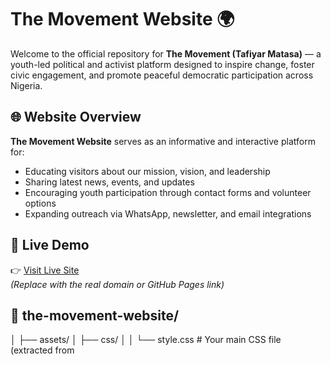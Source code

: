 # The Movement Website 🌍

Welcome to the official repository for **The Movement (Tafiyar Matasa)** — a youth-led political and activist platform designed to inspire change, foster civic engagement, and promote peaceful democratic participation across Nigeria.

## 🌐 Website Overview

**The Movement Website** serves as an informative and interactive platform for:

- Educating visitors about our mission, vision, and leadership
- Sharing latest news, events, and updates
- Encouraging youth participation through contact forms and volunteer options
- Expanding outreach via WhatsApp, newsletter, and email integrations

## 🚀 Live Demo

👉 [Visit Live Site](https://yourdomain.com)  
*(Replace with the real domain or GitHub Pages link)*

## 📁 the-movement-website/
│
├── assets/
│   ├── css/
│   │   └── style.css           # Your main CSS file (extracted from <style> tag)
│   │
│   ├── js/
│   │   ├── main.js             # Main JavaScript (extracted from <script> tag)
│   │   ├── leaders.js          # Leaders data and functionality
│   │   ├── states.js           # States data and functionality
│   │   ├── news-events.js      # News & Events functionality
│   │   └── contact.js          # Contact form handling
│   │
│   ├── images/
│   │   ├── logo/
│   │   │   └── TMLogo.png      # Logo image
│   │   │   └── TMLogo2.png     # Alternate logo
│   │   │
│   │   ├── leaders/
│   │   │   ├── chief-conv.png
│   │   │   ├── Chairman.png
│   │   │   ├── secretary.png
│   │   │   ├── member01.png
│   │   │   ├── member02.png
│   │   │   ├── member03.png
│   │   │   ├── member04.png
│   │   │   ├── member05.png
│   │   │   ├── member06.png
│   │   │   └── member07.png
│   │   │
│   │   ├── news/
│   │   │   ├── News.jpg
│   │   │   ├── news2.jpg
│   │   │   └── TMconvs.jpg
│   │   │
│   │   ├── events/
│   │   │   ├── event2.jpg
│   │   │   └── event03.jpg
│   │   │
│   │   └── backgrounds/        # Background images
│   │       └── hero-bg.jpg
│   │
│   └── fonts/                  # If using any local fonts
│
├── pages/
│   ├── about.html              # About page (extracted from section)
│   ├── leaders.html            # Leaders page
│   ├── states.html             # States page
│   ├── news-events.html        # News & Events page
│   ├── contact.html            # Contact page
│   └── admin.html              # Admin dashboard
│
├── index.html                  # Main HTML file (homepage)
│
├── README.md                   # Project documentation
├── LICENSE                     # License file
└── .gitignore                  # Git ignore file# The Movement - Tafiyar Matasa
This is a youth-led initiative dedicated to empowering Nigerian youth for leadership and development.
